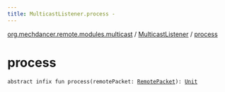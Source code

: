 ```yaml
---
title: MulticastListener.process - 
---
```


[org.mechdancer.remote.modules.multicast](../index.html) / [MulticastListener](index.html) / [process](./process.html)

# process

`abstract infix fun process(remotePacket: `[`RemotePacket`](../../org.mechdancer.remote.protocol/-remote-packet/index.html)`): `[`Unit`](https://kotlinlang.org/api/latest/jvm/stdlib/kotlin/-unit/index.html)